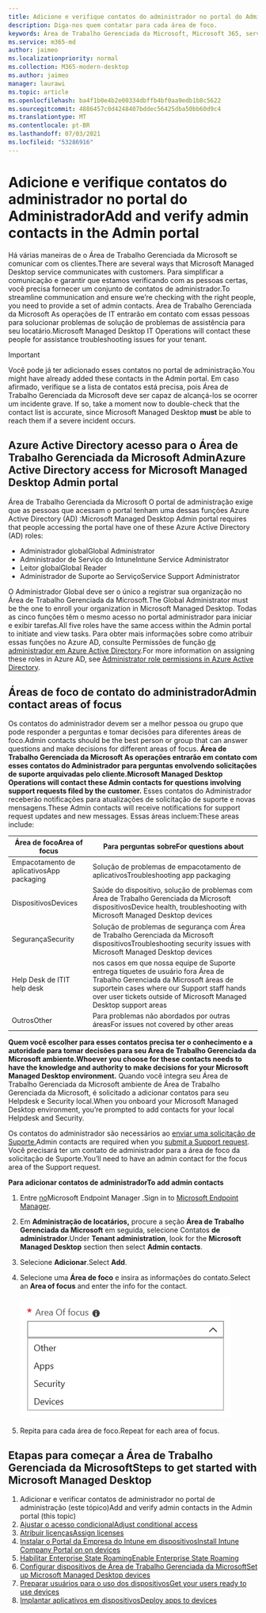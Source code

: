 ```yaml
---
title: Adicione e verifique contatos do administrador no portal do Administrador
description: Diga-nos quem contatar para cada área de foco.
keywords: Área de Trabalho Gerenciada da Microsoft, Microsoft 365, serviço, documentação
ms.service: m365-md
author: jaimeo
ms.localizationpriority: normal
ms.collection: M365-modern-desktop
ms.author: jaimeo
manager: laurawi
ms.topic: article
ms.openlocfilehash: ba4f1b0e4b2e00334dbffb4bf0aa9edb1b8c5622
ms.sourcegitcommit: 4886457c0d4248407bddec56425dba50bb60d9c4
ms.translationtype: MT
ms.contentlocale: pt-BR
ms.lasthandoff: 07/03/2021
ms.locfileid: "53286916"
---
```

# <a name="add-and-verify-admin-contacts-in-the-admin-portal"></a><span data-ttu-id="2fabd-104">Adicione e verifique contatos do administrador no portal do Administrador</span><span class="sxs-lookup"><span data-stu-id="2fabd-104">Add and verify admin contacts in the Admin portal</span></span>

<span data-ttu-id="2fabd-105">Há várias maneiras de o Área de Trabalho Gerenciada da Microsoft se comunicar com os clientes.</span><span class="sxs-lookup"><span data-stu-id="2fabd-105">There are several ways that Microsoft Managed Desktop service communicates with customers.</span></span> <span data-ttu-id="2fabd-106">Para simplificar a comunicação e garantir que estamos verificando com as pessoas certas, você precisa fornecer um conjunto de contatos de administrador.</span><span class="sxs-lookup"><span data-stu-id="2fabd-106">To streamline communication and ensure we’re checking with the right people, you need to provide a set of admin contacts.</span></span> <span data-ttu-id="2fabd-107">Área de Trabalho Gerenciada da Microsoft As operações de IT entrarão em contato com essas pessoas para solucionar problemas de solução de problemas de assistência para seu locatário.</span><span class="sxs-lookup"><span data-stu-id="2fabd-107">Microsoft Managed Desktop IT Operations will contact these people for assistance troubleshooting issues for your tenant.</span></span>

> [!IMPORTANT]
> <span data-ttu-id="2fabd-108">Você pode já ter adicionado esses contatos no portal de administração.</span><span class="sxs-lookup"><span data-stu-id="2fabd-108">You might have already added these contacts in the Admin portal.</span></span> <span data-ttu-id="2fabd-109">Em caso afirmado, verifique se a lista de contatos está precisa, pois Área de Trabalho Gerenciada da Microsoft deve ser capaz de alcançá-los se ocorrer um incidente grave. </span><span class="sxs-lookup"><span data-stu-id="2fabd-109">If so, take a moment now to double-check that the contact list is accurate, since Microsoft Managed Desktop **must** be able to reach them if a severe incident occurs.</span></span>

## <a name="azure-active-directory-access-for-microsoft-managed-desktop-admin-portal"></a><span data-ttu-id="2fabd-110">Azure Active Directory acesso para o Área de Trabalho Gerenciada da Microsoft Admin</span><span class="sxs-lookup"><span data-stu-id="2fabd-110">Azure Active Directory access for Microsoft Managed Desktop Admin portal</span></span>

<span data-ttu-id="2fabd-111">Área de Trabalho Gerenciada da Microsoft O portal de administração exige que as pessoas que acessam o portal tenham uma dessas funções Azure Active Directory (AD) :</span><span class="sxs-lookup"><span data-stu-id="2fabd-111">Microsoft Managed Desktop Admin portal requires that people accessing the portal have one of these Azure Active Directory (AD) roles:</span></span>

- <span data-ttu-id="2fabd-112">Administrador global</span><span class="sxs-lookup"><span data-stu-id="2fabd-112">Global Administrator</span></span>
- <span data-ttu-id="2fabd-113">Administrador de Serviço do Intune</span><span class="sxs-lookup"><span data-stu-id="2fabd-113">Intune Service Administrator</span></span>
- <span data-ttu-id="2fabd-114">Leitor global</span><span class="sxs-lookup"><span data-stu-id="2fabd-114">Global Reader</span></span>
- <span data-ttu-id="2fabd-115">Administrador de Suporte ao Serviço</span><span class="sxs-lookup"><span data-stu-id="2fabd-115">Service Support Administrator</span></span>

<span data-ttu-id="2fabd-116">O Administrador Global deve ser o único a registrar sua organização no Área de Trabalho Gerenciada da Microsoft.</span><span class="sxs-lookup"><span data-stu-id="2fabd-116">The Global Administrator must be the one to enroll your organization in Microsoft Managed Desktop.</span></span> <span data-ttu-id="2fabd-117">Todas as cinco funções têm o mesmo acesso no portal administrador para iniciar e exibir tarefas.</span><span class="sxs-lookup"><span data-stu-id="2fabd-117">All five roles have the same access within the Admin portal to initiate and view tasks.</span></span> <span data-ttu-id="2fabd-118">Para obter mais informações sobre como atribuir essas funções no Azure AD, consulte Permissões de função [de administrador em Azure Active Directory](/azure/active-directory/users-groups-roles/directory-assign-admin-roles).</span><span class="sxs-lookup"><span data-stu-id="2fabd-118">For more information on assigning these roles in Azure AD, see [Administrator role permissions in Azure Active Directory](/azure/active-directory/users-groups-roles/directory-assign-admin-roles).</span></span>

## <a name="admin-contact-areas-of-focus"></a><span data-ttu-id="2fabd-119">Áreas de foco de contato do administrador</span><span class="sxs-lookup"><span data-stu-id="2fabd-119">Admin contact areas of focus</span></span>

<span data-ttu-id="2fabd-120">Os contatos do administrador devem ser a melhor pessoa ou grupo que pode responder a perguntas e tomar decisões para diferentes áreas de foco.</span><span class="sxs-lookup"><span data-stu-id="2fabd-120">Admin contacts should be the best person or group that can answer questions and make decisions for different areas of focus.</span></span> <span data-ttu-id="2fabd-121">**Área de Trabalho Gerenciada da Microsoft As operações entrarão em contato com esses contatos do Administrador para perguntas envolvendo solicitações de suporte arquivadas pelo cliente.**</span><span class="sxs-lookup"><span data-stu-id="2fabd-121">**Microsoft Managed Desktop Operations will contact these Admin contacts for questions involving support requests filed by the customer.**</span></span> <span data-ttu-id="2fabd-122">Esses contatos do Administrador receberão notificações para atualizações de solicitação de suporte e novas mensagens.</span><span class="sxs-lookup"><span data-stu-id="2fabd-122">These Admin contacts will receive notifications for support request updates and new messages.</span></span> <span data-ttu-id="2fabd-123">Essas áreas incluem:</span><span class="sxs-lookup"><span data-stu-id="2fabd-123">These areas include:</span></span>

<span data-ttu-id="2fabd-124">Área de foco</span><span class="sxs-lookup"><span data-stu-id="2fabd-124">Area of focus</span></span> | <span data-ttu-id="2fabd-125">Para perguntas sobre</span><span class="sxs-lookup"><span data-stu-id="2fabd-125">For questions about</span></span>
--- | ---
<span data-ttu-id="2fabd-126">Empacotamento de aplicativos</span><span class="sxs-lookup"><span data-stu-id="2fabd-126">App packaging</span></span> | <span data-ttu-id="2fabd-127">Solução de problemas de empacotamento de aplicativos</span><span class="sxs-lookup"><span data-stu-id="2fabd-127">Troubleshooting app packaging</span></span>
<span data-ttu-id="2fabd-128">Dispositivos</span><span class="sxs-lookup"><span data-stu-id="2fabd-128">Devices</span></span> | <span data-ttu-id="2fabd-129">Saúde do dispositivo, solução de problemas com Área de Trabalho Gerenciada da Microsoft dispositivos</span><span class="sxs-lookup"><span data-stu-id="2fabd-129">Device health, troubleshooting with Microsoft Managed Desktop devices</span></span>
<span data-ttu-id="2fabd-130">Segurança</span><span class="sxs-lookup"><span data-stu-id="2fabd-130">Security</span></span> | <span data-ttu-id="2fabd-131">Solução de problemas de segurança com Área de Trabalho Gerenciada da Microsoft dispositivos</span><span class="sxs-lookup"><span data-stu-id="2fabd-131">Troubleshooting security issues with Microsoft Managed Desktop devices</span></span>
<span data-ttu-id="2fabd-132">Help Desk de IT</span><span class="sxs-lookup"><span data-stu-id="2fabd-132">IT help desk</span></span> | <span data-ttu-id="2fabd-133">nos casos em que nossa equipe de Suporte entrega tíquetes de usuário fora Área de Trabalho Gerenciada da Microsoft áreas de suporte</span><span class="sxs-lookup"><span data-stu-id="2fabd-133">in cases where our Support staff hands over user tickets outside of Microsoft Managed Desktop support areas</span></span> 
<span data-ttu-id="2fabd-134">Outros</span><span class="sxs-lookup"><span data-stu-id="2fabd-134">Other</span></span> | <span data-ttu-id="2fabd-135">Para problemas não abordados por outras áreas</span><span class="sxs-lookup"><span data-stu-id="2fabd-135">For issues not covered by other areas</span></span>

<span data-ttu-id="2fabd-136">**Quem você escolher para esses contatos precisa ter o conhecimento e a autoridade para tomar decisões para seu Área de Trabalho Gerenciada da Microsoft ambiente.**</span><span class="sxs-lookup"><span data-stu-id="2fabd-136">**Whoever you choose for these contacts needs to have the knowledge and authority to make decisions for your Microsoft Managed Desktop environment.**</span></span> <span data-ttu-id="2fabd-137">Quando você integra seu Área de Trabalho Gerenciada da Microsoft ambiente de Área de Trabalho Gerenciada da Microsoft, é solicitado a adicionar contatos para seu Helpdesk e Security local.</span><span class="sxs-lookup"><span data-stu-id="2fabd-137">When you onboard your Microsoft Managed Desktop environment, you’re prompted to add contacts for your local Helpdesk and Security.</span></span> 

<span data-ttu-id="2fabd-138">Os contatos do administrador são necessários ao [enviar uma solicitação de Suporte.](../service-description/support.md)</span><span class="sxs-lookup"><span data-stu-id="2fabd-138">Admin contacts are required when you [submit a Support request](../service-description/support.md).</span></span> <span data-ttu-id="2fabd-139">Você precisará ter um contato de administrador para a área de foco da solicitação de Suporte.</span><span class="sxs-lookup"><span data-stu-id="2fabd-139">You’ll need to have an admin contact for the focus area of the Support request.</span></span>

<span data-ttu-id="2fabd-140">**Para adicionar contatos de administrador**</span><span class="sxs-lookup"><span data-stu-id="2fabd-140">**To add admin contacts**</span></span>

1. <span data-ttu-id="2fabd-141">Entre [no](https://endpoint.microsoft.com)Microsoft Endpoint Manager .</span><span class="sxs-lookup"><span data-stu-id="2fabd-141">Sign in to [Microsoft Endpoint Manager](https://endpoint.microsoft.com).</span></span>

2. <span data-ttu-id="2fabd-142">Em **Administração de locatários,** procure a seção **Área de Trabalho Gerenciada da Microsoft** em seguida, selecione Contatos **de administrador**.</span><span class="sxs-lookup"><span data-stu-id="2fabd-142">Under **Tenant administration**, look for the **Microsoft Managed Desktop** section then select **Admin contacts**.</span></span>

3. <span data-ttu-id="2fabd-143">Selecione **Adicionar**.</span><span class="sxs-lookup"><span data-stu-id="2fabd-143">Select **Add**.</span></span>

4. <span data-ttu-id="2fabd-144">Selecione uma **Área de foco** e insira as informações do contato.</span><span class="sxs-lookup"><span data-stu-id="2fabd-144">Select an **Area of focus** and enter the info for the contact.</span></span> 

    ![a lista de áreas de foco, como Outros, Aplicativos e Segurança](../../media/areaoffocus.png)

5. <span data-ttu-id="2fabd-146">Repita para cada área de foco.</span><span class="sxs-lookup"><span data-stu-id="2fabd-146">Repeat for each area of focus.</span></span>

## <a name="steps-to-get-started-with-microsoft-managed-desktop"></a><span data-ttu-id="2fabd-147">Etapas para começar a Área de Trabalho Gerenciada da Microsoft</span><span class="sxs-lookup"><span data-stu-id="2fabd-147">Steps to get started with Microsoft Managed Desktop</span></span>

1. <span data-ttu-id="2fabd-148">Adicionar e verificar contatos de administrador no portal de administração (este tópico)</span><span class="sxs-lookup"><span data-stu-id="2fabd-148">Add and verify admin contacts in the Admin portal (this topic)</span></span>
2. [<span data-ttu-id="2fabd-149">Ajustar o acesso condicional</span><span class="sxs-lookup"><span data-stu-id="2fabd-149">Adjust conditional access</span></span>](conditional-access.md)
3. [<span data-ttu-id="2fabd-150">Atribuir licenças</span><span class="sxs-lookup"><span data-stu-id="2fabd-150">Assign licenses</span></span>](assign-licenses.md)
4. [<span data-ttu-id="2fabd-151">Instalar o Portal da Empresa do Intune em dispositivos</span><span class="sxs-lookup"><span data-stu-id="2fabd-151">Install Intune Company Portal on on devices</span></span>](company-portal.md)
5. [<span data-ttu-id="2fabd-152">Habilitar Enterprise State Roaming</span><span class="sxs-lookup"><span data-stu-id="2fabd-152">Enable Enterprise State Roaming</span></span>](enterprise-state-roaming.md)
6. [<span data-ttu-id="2fabd-153">Configurar dispositivos de Área de Trabalho Gerenciada da Microsoft</span><span class="sxs-lookup"><span data-stu-id="2fabd-153">Set up Microsoft Managed Desktop devices</span></span>](set-up-devices.md)
7. [<span data-ttu-id="2fabd-154">Preparar usuários para o uso dos dispositivos</span><span class="sxs-lookup"><span data-stu-id="2fabd-154">Get your users ready to use devices</span></span>](get-started-devices.md)
8. [<span data-ttu-id="2fabd-155">Implantar aplicativos em dispositivos</span><span class="sxs-lookup"><span data-stu-id="2fabd-155">Deploy apps to devices</span></span>](deploy-apps.md)

